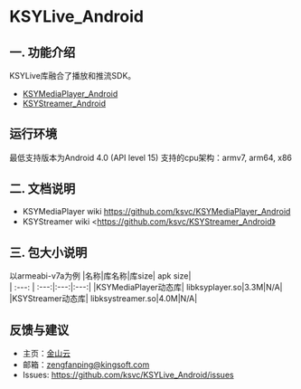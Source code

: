 # KSYLive_Android
## 一. 功能介绍
KSYLive库融合了播放和推流SDK。
* [KSYMediaPlayer_Android](https://github.com/ksvc/KSYMediaPlayer_Android)
* [KSYStreamer_Android](https://github.com/ksvc/KSYStreamer_Android)
## 运行环境
最低支持版本为Android 4.0 (API level 15)
支持的cpu架构：armv7, arm64, x86

## 二. 文档说明
* KSYMediaPlayer wiki <https://github.com/ksvc/KSYMediaPlayer_Android>
* KSYStreamer wiki <https://github.com/ksvc/KSYStreamer_Android》

## 三. 包大小说明
以armeabi-v7a为例
|名称|库名称|库size| apk size|  
| :---: | :---:|:---:|:---:|
|KSYMediaPlayer动态库| libksyplayer.so|3.3M|N/A| 
|KSYStreamer动态库| libksystreamer.so|4.0M|N/A|


## 反馈与建议
- 主页：[金山云](http://v.ksyun.com)
- 邮箱：<zengfanping@kingsoft.com>
- Issues: <https://github.com/ksvc/KSYLive_Android/issues>
